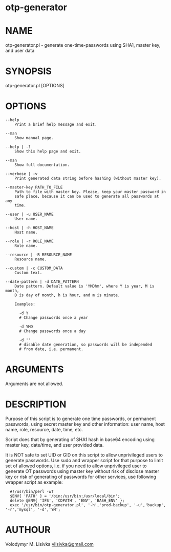 otp-generator
===========


NAME
===========

otp-generator.pl - generate one-time-passwords using SHA1, master key, and user data

SYNOPSIS
========

otp-generator.pl [OPTIONS]

OPTIONS
=======

    --help
        Print a brief help message and exit.

    --man
        Show manual page.

    --help | -?
        Show this help page and exit.

    --man
        Show full documentation.

    --verbose | -v
        Print generated data string before hashing (without master key).

    --master-key PATH_TO_FILE
        Path to file with master key. Please, keep your master password in
        safe place, because it can be used to generate all passwords at any
        time.

    --user | -u USER_NAME
        User name.

    --host | -h HOST_NAME
        Host name.

    --role | -r ROLE_NAME
        Role name.

    --resource | -R RESOURCE_NAME
        Resource name.

    --custom | -c CUSTOM_DATA
        Custom text.

    --date-pattern | -d DATE_PATTERN
        Date pattern. Default value is 'YMDhm', where Y is year, M is month,
        D is day of month, h is hour, and m is minute.

        Examples:

          -d Y
          # Change passwords once a year

          -d YMD
          # Change passwords once a day

          -d ''
          # disable date generation, so passwords will be independed
          # from date, i.e. permanent.

ARGUMENTS
=========

Arguments are not allowed.

DESCRIPTION
===========

Purpose of this script is to generate one time passwords, or permanent
passwords, using secret master key and other information: user name,
host name, role, resource, date, time, etc.

Script does that by generating of SHA1 hash in base64 encoding using
master key, date/time, and user provided data.

It is NOT safe to set UID or GID on this script to allow unprivileged
users to generate passwords. Use sudo and wrapper script for that
purpose to limit set of allowed options, i.e. if you need to allow
unprivileged user to generate OT passwords using master key without risk
of disclose master key or risk of generating of passwords for other
services, use following wrapper script as example:

      #!/usr/bin/perl -wT
      $ENV{ 'PATH' } = '/bin:/usr/bin:/usr/local/bin';
      delete @ENV{ 'IFS', 'CDPATH', 'ENV', 'BASH_ENV' };
      exec '/usr/bin/otp-generator.pl', '-h','prod-backup', '-u','backup', '-r','mysql', '-d','YM';

AUTHOUR
=======

Volodymyr M. Lisivka <vlisivka@gmail.com>
